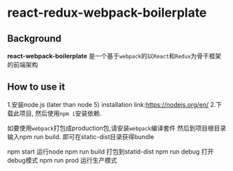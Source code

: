 # react-redux-webpack-boilerplate

## Background
**react-webpack-boilerplate** 是一个基于`webpack`的以`React`和`Redux`为骨干框架的前端架构


## How to use it

1.安装node.js (later than node 5) installation link:https://nodejs.org/en/
2.下载此项目, 然后使用`npm i`安装依赖.

如要使用`webpack`打包成production包,请安装`webpack`编译套件
然后到项目根目录输入npm run build. 即可在static-dist目录获得bundle

npm start 运行node
npm run build 打包到statid-dist
npm run debug 打开debug模式
npm run prod 运行生产模式

